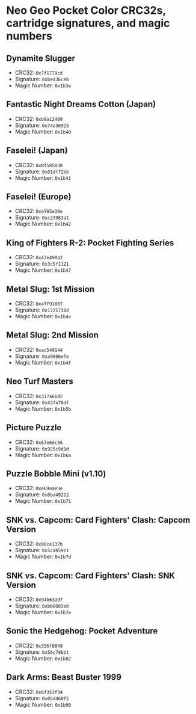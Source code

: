 # Neo Geo Pocket Color CRC32s, cartridge signatures, and magic numbers

## Dynamite Slugger

- CRC32: `0x7f1779cd`
- Signature: `0xbed36ceb`
- Magic Number: `0x1b3e`

## Fantastic Night Dreams Cotton (Japan)

- CRC32: `0xb8a12409`
- Signature: `0x74e36925`
- Magic Number: `0x1b40`

## Faselei! (Japan)

- CRC32: `0x8f585838`
- Signature: `0x01df72bb`
- Magic Number: `0x1b41`

## Faselei! (Europe)

- CRC32: `0xe705e30e`
- Signature: `0xc23983a1`
- Magic Number: `0x1b42`

## King of Fighters R-2: Pocket Fighting Series

- CRC32: `0x47e490a2`
- Signature: `0x3c5f1121`
- Magic Number: `0x1b47`

## Metal Slug: 1st Mission

- CRC32: `0x4ff91807`
- Signature: `0x1725730d`
- Magic Number: `0x1b4e`

## Metal Slug: 2nd Mission

- CRC32: `0xac549144`
- Signature: `0xa9806efe`
- Magic Number: `0x1b4f`

## Neo Turf Masters

- CRC32: `0x317a66d2`
- Signature: `0x437a70df`
- Magic Number: `0x1b5b`

## Picture Puzzle

- CRC32: `0x67e6dc56`
- Signature: `0x925c9d1d`
- Magic Number: `0x1b6a`

## Puzzle Bobble Mini (v1.10)

- CRC32: `0xe69eae3e`
- Signature: `0x8bd49222`
- Magic Number: `0x1b71`

## SNK vs. Capcom: Card Fighters' Clash: Capcom Version

- CRC32: `0x80ce137b`
- Signature: `0x5cab59c1`
- Magic Number: `0x1b7d`

## SNK vs. Capcom: Card Fighters' Clash: SNK Version

- CRC32: `0x94b63a97`
- Signature: `0xb68083ab`
- Magic Number: `0x1b7e`

## Sonic the Hedgehog: Pocket Adventure

- CRC32: `0x356f0849`
- Signature: `0x56c79bb1`
- Magic Number: `0x1b82`

## Dark Arms: Beast Buster 1999

- CRC32: `0x6f353f34`
- Signature: `0x05d460f5`
- Magic Number: `0x1b90`
